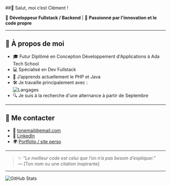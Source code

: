 ##👋 Salut, moi c’est Clément !

💼 **Développeur Fullstack / Backend** | 🚀 **Passionné par l'innovation et le code propre**

---

## 🧠 À propos de moi

- 🎓 Futur Diplômé en Conception Développement d'Applications à Ada Tech School  
- 💻 Spécialisé en Dev Fullstack  
- 🌱 J’apprends actuellement le PHP et Java  
- 🛠️ Je travaille principalement avec :  
  ![Langages](https://skillicons.dev/icons?i=js,ts,react,nodejs,python,docker,git,postgresql)
- 🔍 Je suis à la recherche d'une alternance à partir de Septembre

---

## 🤝 Me contacter

- 📧 [tonemail@email.com](mailto:tonemail@email.com)  
- 💼 [LinkedIn](https://www.linkedin.com/in/tonprofil)  
- 🌍 [Portfolio / site perso](https://tonsite.com)

---

> ✨ *“Le meilleur code est celui que l’on n’a pas besoin d’expliquer.”*  
> — [Ton nom ou une citation inspirante]

---

![GitHub Stats](https://github-readme-stats.vercel.app/api?username=hazbraaaa&show_icons=true&theme=tokyonight)


